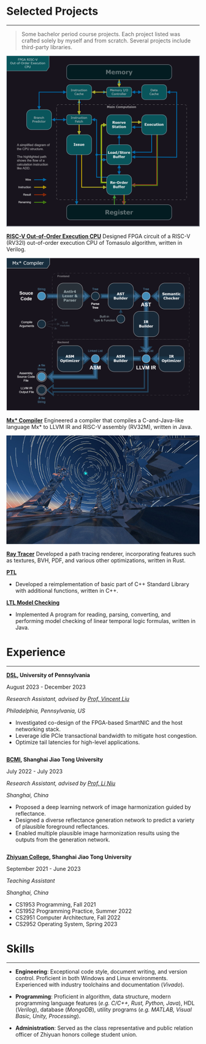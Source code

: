 <!-- ---
layout: cv
title: CV
--- -->

<!-- # Education
---

<div class="d-flex justify-content-between">
  <p class="text-start"><b>Shanghai Jiao Tong University</b></p>
  <p class="text-end">Sep. 2020 – June 2024</p>
</div>
<div class="d-flex justify-content-between">
  <p class="text-start"><em>B.S. in Computer Science and Technology (Zhiyuan Honors Program)</em></p>
  <p class="text-end"><em>Shanghai, China</em></p>
</div> -->

# Selected Projects

---

> Some bachelor period course projects. Each project listed was crafted solely by myself and from scratch. Several projects include third-party libraries.

<div class="row justify-content-center align-content-center">
  <div class="col-8 col-lg-4" style="display: flex; justify-content: center;">
    <a href="https://raw.githubusercontent.com/PaperL/RISC-V_CPU/main/assets/Diagram.png" class="glightbox" data-gallery="projects" data-glightbox="title: <h3>RISC-V Out-of-Order Execution CPU</h3>; description: Designed FPGA circuit of a RISC-V (RV32I) out-of-order execution CPU of Tomasulo algorithm, written in Verilog.">
      <img src="https://raw.githubusercontent.com/PaperL/RISC-V_CPU/main/assets/Diagram.png" style="object-fit: contain;"/>
    </a>
  </div>
  <div class="col-12 col-lg-7 d-flex flex-column justify-content-start ms-0 ms-lg-3" style="margin-top: 1em; margin-bottom: 1em;">
    <span style="margin-bottom: 0.5em"><b><a href="https://github.com/PaperL/RISC-V_CPU">RISC-V Out-of-Order Execution CPU</a></b></span>
    <span>Designed FPGA circuit of a RISC-V (RV32I) out-of-order execution CPU of Tomasulo algorithm, written in Verilog.</span>
  </div>
</div>

<div class="row justify-content-center align-content-center">
  <div class="col-8 col-lg-4" style="display: flex; justify-content: center;">
    <a href="https://raw.githubusercontent.com/PaperL/Mxx-Compiler/main/assets/Diagram.png" class="glightbox" data-gallery="projects" data-glightbox="title: <h3>Mx* Compiler</h3>; description: Engineered a compiler that compiles a C-and-Java-like language Mx* to LLVM IR and RISC-V assembly (RV32M), written in Java.">
      <img src="https://raw.githubusercontent.com/PaperL/Mxx-Compiler/main/assets/Diagram.png" style="object-fit: contain;"/>
    </a>
  </div>
  <div class="col-12 col-lg-7 d-flex flex-column justify-content-start ms-0 ms-lg-3" style="margin-top: 1em; margin-bottom: 1em;">
    <span style="margin-bottom: 0.5em"><b><a href="https://github.com/PaperL/Mxx-Compiler" style="margin: 1em 0">Mx* Compiler</a></b></span>
    <span>Engineered a compiler that compiles a C-and-Java-like language Mx* to LLVM IR and RISC-V assembly (RV32M), written in Java.</span>
  </div>
</div>

<div class="row justify-content-center align-content-center">
  <div class="col-8 col-lg-4" style="display: flex; justify-content: center;">
    <a href="https://raw.githubusercontent.com/PaperL/Toy_Ray_Tracer/master/raytracer/output/preview.jpg" class="glightbox" data-gallery="projects" data-glightbox="title: <h3>Ray Tracer</h3>; description: Developed a path tracing renderer, incorporating features such as textures, BVH, PDF, and various other optimizations, written in Rust.">
      <img src="https://raw.githubusercontent.com/PaperL/Toy_Ray_Tracer/master/raytracer/output/preview.jpg" style="object-fit: contain;"/>
    </a>
  </div>
  <div class="col-12 col-lg-7 d-flex flex-column justify-content-start ms-0 ms-lg-3" style="margin-top: 1em; margin-bottom: 1em;">
    <span style="margin-bottom: 0.5em"><b><a href="https://github.com/PaperL/Toy_Ray_Tracer" style="margin: 1em 0">Ray Tracer</a></b></span>
    <span>Developed a path tracing renderer, incorporating features such as textures, BVH, PDF, and various other optimizations, written in Rust.</span>
  </div>
</div>

[**PTL**](https://github.com/PaperL/PTL)

- Developed a reimplementation of basic part of C++ Standard Library with additional functions, written in C++.

[**LTL Model Checking**](https://github.com/PaperL/LTL_Model_Checking_Project)

- Implemented A program for reading, parsing, converting, and performing model checking of linear temporal logic formulas, written in Java.

# Experience

---

<div class="d-flex justify-content-between">
  <p class="text-start"><b><a href="https://dsl.cis.upenn.edu/">DSL</a>, University of Pennsylvania</b></p>
  <p class="text-end">August 2023 - December 2023</p>
</div>
<div class="d-flex justify-content-between">
  <p class="text-start"><em>Research Assistant, advised by <a href="https://vincen.tl/">Prof. Vincent Liu</a></em></p>
  <p class="text-end"><em>Philadelphia, Pennsylvania, US</em></p>
</div>

- Investigated co-design of the FPGA-based SmartNIC and the host networking stack.
- Leverage idle PCIe transactional bandwidth to mitigate host congestion.
- Optimize tail latencies for high-level applications.

<div class="d-flex justify-content-between" style="margin-top:2em">
  <p class="text-start"><b><a href="https://bcmi.sjtu.edu.cn/">BCMI</a>, Shanghai Jiao Tong University</b></p>
  <p class="text-end">July 2022 - July 2023</p>
</div>
<div class="d-flex justify-content-between">
  <p class="text-start"><em>Research Assistant, advised by <a href="https://www.ustcnewly.com/">Prof. Li Niu</a></em></p>
  <p class="text-end"><em>Shanghai, China</em></p>
</div>

- Proposed a deep learning network of image harmonization guided by reflectance.
- Designed a diverse reflectance generation network to predict a variety of plausible foreground reflectances.
- Enabled multiple plausible image harmonization results using the outputs from the generation network.

<div class="d-flex justify-content-between" style="margin-top:2em">
  <p class="text-start"><b><a href="https://en.zhiyuan.sjtu.edu.cn/">Zhiyuan College</a>, Shanghai Jiao Tong University</b></p>
  <p class="text-end">September 2021 - June 2023</p>
</div>
<div class="d-flex justify-content-between">
  <p class="text-start"><em>Teaching Assistant</em></p>
  <p class="text-end"><em>Shanghai, China</em></p>
</div>

- CS1953 Programming, Fall 2021
- CS1952 Programming Practice, Summer 2022
- CS2951 Computer Architecture, Fall 2022
- CS2952 Operating System, Spring 2023

# Skills

---

- **Engineering**: Exceptional code style, document writing, and version control. Proficient in both Windows and Linux environments. Experienced with industry toolchains and documentation (*Vivado*).

- **Programming**: Proficient in algorithm, data structure, modern programming language features (*e.g. C/C++, Rust, Python, Java*), HDL (*Verilog*), database (*MongoDB*), utility programs (*e.g. MATLAB, Visual Basic, Unity, Processing*).

- **Administration**: Served as the class representative and public relation officer of Zhiyuan honors college student union.
